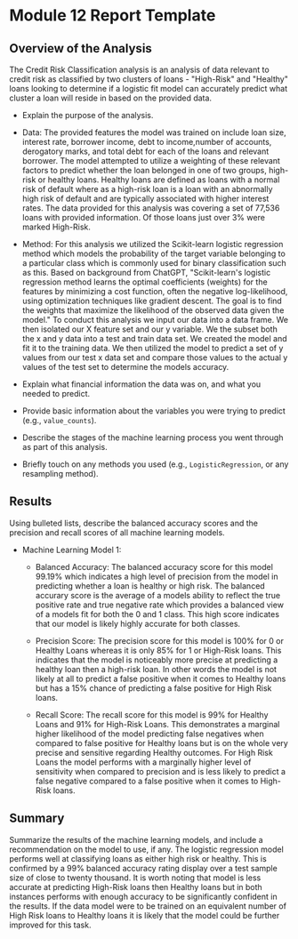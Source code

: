 # Module 12 Report Template

## Overview of the Analysis
The Credit Risk Classification analysis is an analysis of data relevant to credit risk as classified by two clusters of loans - "High-Risk" and "Healthy" loans looking to determine if a logistic fit model can accurately predict what cluster a loan will reside in based on the provided data.
* Explain the purpose of the analysis.
* Data:
The provided features the model was trained on include loan size, interest rate, borrower income, debt to income,number of accounts, derogatory marks, and total debt for each of the loans and relevant borrower. The model attempted to utilize a weighting of these relevant factors to predict whether the loan belonged in one of two groups, high-risk or healthy loans. Healthy loans are defined as loans with a normal risk of default where as a high-risk loan is a loan with an abnormally high risk of default and are typically associated with higher interest rates. The data provided for this analysis was covering a set of 77,536 loans with provided information. Of those loans just over 3% were marked High-Risk.

* Method:
For this analysis we utilized the Scikit-learn logistic regression method which models the probability of the target variable belonging to a particular class which is commonly used for binary classification such as this. Based on background from ChatGPT, "Scikit-learn's logistic regression method learns the optimal coefficients (weights) for the features by minimizing a cost function, often the negative log-likelihood, using optimization techniques like gradient descent. The goal is to find the weights that maximize the likelihood of the observed data given the model."
To conduct this analysis we input our data into a data frame. We then isolated our X feature set and our y variable. We the subset both the x and y data into a test and train data set. We created the model and fit it to the training data. We then utilized the model to predict a set of y values from our test x data set and compare those values to the actual y values of the test set to determine the models accuracy.


* Explain what financial information the data was on, and what you needed to predict.
* Provide basic information about the variables you were trying to predict (e.g., `value_counts`).
* Describe the stages of the machine learning process you went through as part of this analysis.
* Briefly touch on any methods you used (e.g., `LogisticRegression`, or any resampling method).

## Results

Using bulleted lists, describe the balanced accuracy scores and the precision and recall scores of all machine learning models.

* Machine Learning Model 1:
  * Balanced Accuracy: The balanced accuracy score for this model 99.19% which indicates a high level of precision from the model in predicting whether a loan is healthy or high risk. The balanced accurary score is the average of a models ability to reflect the true positive rate and true negative rate which provides a balanced view of a models fit for both the 0 and 1 class. This high score indicates that our model is likely highly accurate for both classes.

  * Precision Score: The precision score for this model is 100% for 0 or Healthy Loans whereas it is only 85% for 1 or High-Risk loans. This indicates that the model is noticeably more precise at predicting a healthy loan then a high-risk loan. In other words the model is not likely at all to predict a false positive when it comes to Healthy loans but has a 15% chance of predicting a false positive for High Risk loans.

  * Recall Score: The recall score for this model is 99% for Healthy Loans and 91% for High-Risk Loans. This demonstrates a marginal higher likelihood of the model predicting false negatives when compared to false positive for Healthy loans but is on the whole very precise and sensitive regarding Healthy outcomes. For High Risk Loans the model performs with a marginally higher level of sensitivity when compared to precision and is less likely to predict a false negative compared to a false positive when it comes to High-Risk loans.




## Summary

Summarize the results of the machine learning models, and include a recommendation on the model to use, if any.
The logistic regression model performs well at classifying loans as either high risk or healthy. This is confirmed by a 99% balanced accuracy rating display over a test sample size of close to twenty thousand. It is worth noting that model is less accurate at predicting High-Risk loans then Healthy loans but in both instances performs with enough accuracy to be significantly confident in the results. If the data model were to be trained on an equivalent number of High Risk loans to Healthy loans it is likely that the model could be further improved for this task.
